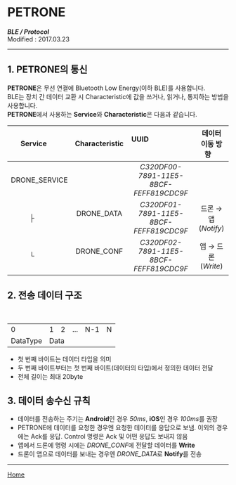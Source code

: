 # PETRONE

***BLE / Protocol***<br>
Modified : 2017.03.23

---


**1. PETRONE의 통신**
-----------------
**PETRONE**은 무선 연결에 Bluetooth Low Energy(이하 BLE)를 사용합니다.<br>
BLE는 장치 간 데이터 교환 시 Characteristic에 값을 쓰거나, 읽거나, 통지하는 방법을 사용합니다.<br>
**PETRONE**에서 사용하는 **Service**와 **Characteristic**은 다음과 같습니다.

| Service        | Characteristic | UUID                                   | 데이터 이동 방향      |
|:--------------:|:--------------:|:--------------------------------------:|:---------------------:|
| DRONE_SERVICE  |                | *C320DF00-7891-11E5-8BCF-FEFF819CDC9F* |                       |
|   ├           | DRONE_DATA     | *C320DF01-7891-11E5-8BCF-FEFF819CDC9F* | 드론 → 앱 (*Notify*) |
|   └           | DRONE_CONF     | *C320DF02-7891-11E5-8BCF-FEFF819CDC9F* | 앱 → 드론 (*Write*)  |



**2. 전송 데이터 구조**
-----------------
<table>
    <tr>
        <td>0</td>
        <td>1</td>
        <td>2</td>
        <td>...</td>
        <td>N-1</td>
        <td>N</td>
    </tr>
    <tr>
        <td>DataType</td>
        <td colspan="5">Data</td>
    </tr>
</table>

- 첫 번째 바이트는 데이터 타입을 의미
- 두 번째 바이트부터는 첫 번째 바이트(데이터의 타입)에서 정의한 데이터 전달
- 전체 길이는 최대 20byte



**3. 데이터 송수신 규칙**
-----------------

- 데이터를 전송하는 주기는 **Android**인 경우 *50ms*, **iOS**인 경우 *100ms*를 권장
- PETRONE에 데이터를 요청한 경우엔 요청한 데이터를 응답으로 보냄. 이외의 경우에는 Ack를 응답. Control 명령은 Ack 및 어떤 응답도 보내지 않음
- 앱에서 드론에 명령 시에는 *DRONE_CONF*에 전달할 데이터를 **Write**
- 드론이 앱으로 데이터를 보내는 경우엔 *DRONE_DATA*로 **Notify**를 전송



---
[Home](README.md)
